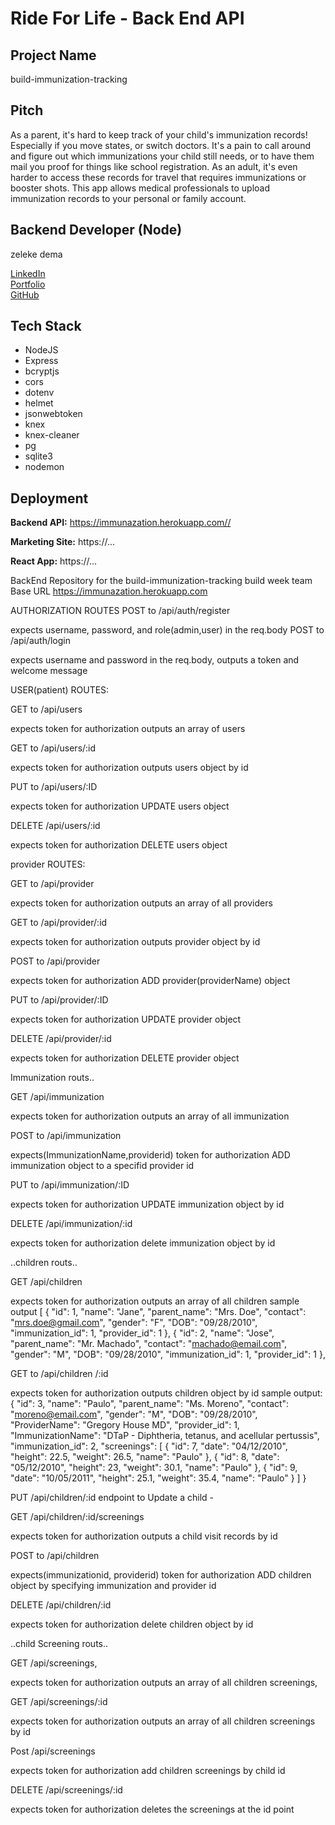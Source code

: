 # Ride For Life - Back End API

## Project Name

build-immunization-tracking

## Pitch

 As a parent, it's hard to keep track of your child's immunization records! Especially if you move states, or switch doctors.  It's a pain to call around and figure out which immunizations your child still needs, or to have them mail you proof for things like school registration.  As an adult, it's even harder to access these records for travel that requires immunizations or booster shots. This app allows medical professionals to upload immunization records to your personal or family account. 
## Backend Developer (Node)

zeleke dema


[LinkedIn](https://www.linkedin.com/feed')  
[Portfolio](https://zzzddd.github.io')  
[GitHub](https://github.com/zzzddd)

## Tech Stack

- NodeJS
- Express
- bcryptjs
- cors
- dotenv
- helmet
- jsonwebtoken
- knex
- knex-cleaner
- pg
- sqlite3
- nodemon

## Deployment

**Backend API:** https://immunazation.herokuapp.com//

**Marketing Site:** https://...

**React App:** https://...

BackEnd Repository for the build-immunization-tracking build week team
Base URL
https://immunazation.herokuapp.com

AUTHORIZATION ROUTES
POST to /api/auth/register

expects  username, password, and role(admin,user) in the req.body
POST to /api/auth/login

expects username and password in the req.body,
outputs a token and welcome message

USER(patient) ROUTES:

GET to /api/users

expects token for authorization
outputs an array of users

GET to /api/users/:id

expects token for authorization
outputs users object by id

PUT to /api/users/:ID

expects token for authorization
UPDATE users object 

DELETE /api/users/:id

expects token for authorization
DELETE users object






provider ROUTES:

GET to /api/provider

expects token for authorization
outputs an array of all providers

GET to /api/provider/:id

expects token for authorization
outputs provider object by id

POST to /api/provider

expects token for authorization
ADD provider(providerName) object 

PUT to /api/provider/:ID

expects token for authorization
UPDATE provider object 

DELETE /api/provider/:id

expects token for authorization
DELETE provider object 


Immunization routs..

GET /api/immunization

expects token for authorization
outputs an array of all immunization

POST to /api/immunization

expects(ImmunizationName,providerid) token for authorization
ADD immunization object to a specifid provider id

PUT to /api/immunization/:ID

expects token for authorization
UPDATE immunization object by id

DELETE /api/immunization/:id

expects token for authorization
delete immunization object by id

..children routs..

GET /api/children 

expects token for authorization
outputs an array of all children
sample output
[
  {
    "id": 1,
    "name": "Jane",
    "parent_name": "Mrs. Doe",
    "contact": "mrs.doe@gmail.com",
    "gender": "F",
    "DOB": "09/28/2010",
    "immunization_id": 1,
    "provider_id": 1
  },
  {
    "id": 2,
    "name": "Jose",
    "parent_name": "Mr. Machado",
    "contact": "machado@email.com",
    "gender": "M",
    "DOB": "09/28/2010",
    "immunization_id": 1,
    "provider_id": 1
  },


GET to /api/children /:id

expects token for authorization
outputs children  object by id
sample output:
{
  "id": 3,
  "name": "Paulo",
  "parent_name": "Ms. Moreno",
  "contact": "moreno@email.com",
  "gender": "M",
  "DOB": "09/28/2010",
  "ProviderName": "Gregory House MD",
  "provider_id": 1,
  "ImmunizationName": "DTaP - Diphtheria, tetanus, and acellular pertussis",
  "immunization_id": 2,
  "screenings": [
    {
      "id": 7,
      "date": "04/12/2010",
      "height": 22.5,
      "weight": 26.5,
      "name": "Paulo"
    },
    {
      "id": 8,
      "date": "05/12/2010",
      "height": 23,
      "weight": 30.1,
      "name": "Paulo"
    },
    {
      "id": 9,
      "date": "10/05/2011",
      "height": 25.1,
      "weight": 35.4,
      "name": "Paulo"
    }
  ]
}

PUT /api/children/:id endpoint to Update a child -

GET /api/children/:id/screenings

expects token for authorization
outputs a child visit records by id

POST to /api/children

expects(immunizationid,
			  providerid) token for authorization
ADD children object by specifying immunization and provider id

DELETE /api/children/:id

expects token for authorization
delete children object by id


..child Screening routs..

GET /api/screenings,

expects token for authorization
outputs an array of all children screenings,

GET /api/screenings/:id

expects token for authorization
outputs an array of all children screenings by id

Post /api/screenings

expects token for authorization
add  children  screenings by child id

DELETE /api/screenings/:id

expects token for authorization
deletes the screenings at the id point


